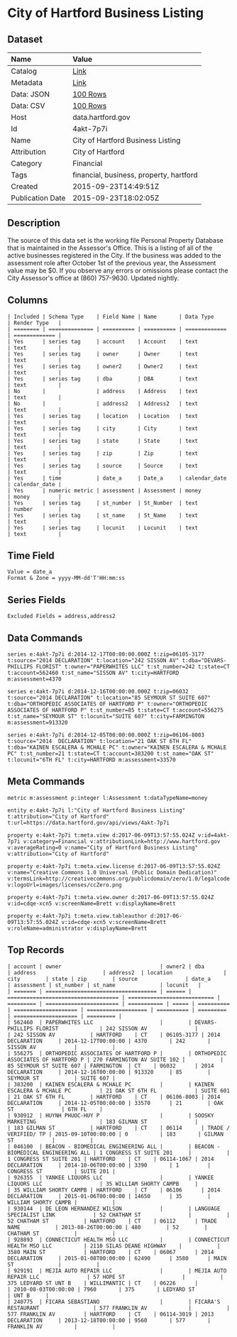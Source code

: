 # City of Hartford Business Listing

## Dataset

| Name | Value |
| :--- | :---- |
| Catalog | [Link](https://catalog.data.gov/dataset/city-of-hartford-business-listing) |
| Metadata | [Link](https://data.hartford.gov/api/views/4akt-7p7i) |
| Data: JSON | [100 Rows](https://data.hartford.gov/api/views/4akt-7p7i/rows.json?max_rows=100) |
| Data: CSV | [100 Rows](https://data.hartford.gov/api/views/4akt-7p7i/rows.csv?max_rows=100) |
| Host | data.hartford.gov |
| Id | 4akt-7p7i |
| Name | City of Hartford Business Listing |
| Attribution | City of Hartford |
| Category | Financial |
| Tags | financial, business, property, hartford |
| Created | 2015-09-23T14:49:51Z |
| Publication Date | 2015-09-23T18:02:05Z |

## Description

The source of this data set is the working file Personal Property Database that is maintained in the Assessor's Office.  This is a listing of all of the active businesses registered in the City. If the business was added to the assessment role after October 1st of the previous year, the Assessment value may be $0.  If you observe any errors or omissions please contact the City Assessor's office at (860) 757-9630. Updated nightly.

## Columns

```ls
| Included | Schema Type    | Field Name | Name       | Data Type     | Render Type   |
| ======== | ============== | ========== | ========== | ============= | ============= |
| Yes      | series tag     | account    | Account    | text          | text          |
| Yes      | series tag     | owner      | Owner      | text          | text          |
| Yes      | series tag     | owner2     | Owner2     | text          | text          |
| Yes      | series tag     | dba        | DBA        | text          | text          |
| No       |                | address    | Address    | text          | text          |
| No       |                | address2   | Address2   | text          | text          |
| Yes      | series tag     | location   | Location   | text          | text          |
| Yes      | series tag     | city       | City       | text          | text          |
| Yes      | series tag     | state      | State      | text          | text          |
| Yes      | series tag     | zip        | Zip        | text          | text          |
| Yes      | series tag     | source     | Source     | text          | text          |
| Yes      | time           | date_a     | Date_a     | calendar_date | calendar_date |
| Yes      | numeric metric | assessment | Assessment | money         | money         |
| Yes      | series tag     | st_number  | St_Number  | text          | number        |
| Yes      | series tag     | st_name    | St_Name    | text          | text          |
| Yes      | series tag     | locunit    | Locunit    | text          | text          |
```

## Time Field

```ls
Value = date_a
Format & Zone = yyyy-MM-dd'T'HH:mm:ss
```

## Series Fields

```ls
Excluded Fields = address,address2
```

## Data Commands

```ls
series e:4akt-7p7i d:2014-12-17T00:00:00.000Z t:zip=06105-3177 t:source="2014 DECLARATION" t:location="242 SISSON AV" t:dba="DEVARS-PHILLIPS FLORIST" t:owner="PAPERWHITES LLC" t:st_number=242 t:state=CT t:account=562460 t:st_name="SISSON AV" t:city=HARTFORD m:assessment=4370

series e:4akt-7p7i d:2014-12-16T00:00:00.000Z t:zip=06032 t:source="2014 DECLARATION" t:location="85 SEYMOUR ST SUITE 607" t:dba="ORTHOPEDIC ASSOCIATES OF HARTFORD P" t:owner="ORTHOPEDIC ASSOCIATES OF HARTFORD P" t:st_number=85 t:state=CT t:account=556275 t:st_name="SEYMOUR ST" t:locunit="SUITE 607" t:city=FARMINGTON m:assessment=913320

series e:4akt-7p7i d:2014-12-05T00:00:00.000Z t:zip=06106-8003 t:source="2014  DECLARATION" t:location="21 OAK ST 6TH FL" t:dba="KAINEN ESCALERA & MCHALE PC" t:owner="KAINEN ESCALERA & MCHALE PC" t:st_number=21 t:state=CT t:account=383200 t:st_name="OAK ST" t:locunit="6TH FL" t:city=HARTFORD m:assessment=33570
```

## Meta Commands

```ls
metric m:assessment p:integer l:Assessment t:dataTypeName=money

entity e:4akt-7p7i l:"City of Hartford Business Listing" t:attribution="City of Hartford" t:url=https://data.hartford.gov/api/views/4akt-7p7i

property e:4akt-7p7i t:meta.view d:2017-06-09T13:57:55.024Z v:id=4akt-7p7i v:category=Financial v:attributionLink=http://www.hartford.gov v:averageRating=0 v:name="City of Hartford Business Listing" v:attribution="City of Hartford"

property e:4akt-7p7i t:meta.view.license d:2017-06-09T13:57:55.024Z v:name="Creative Commons 1.0 Universal (Public Domain Dedication)" v:termsLink=http://creativecommons.org/publicdomain/zero/1.0/legalcode v:logoUrl=images/licenses/ccZero.png

property e:4akt-7p7i t:meta.view.owner d:2017-06-09T13:57:55.024Z v:id=cdqe-xcn5 v:screenName=Brett v:displayName=Brett

property e:4akt-7p7i t:meta.view.tableauthor d:2017-06-09T13:57:55.024Z v:id=cdqe-xcn5 v:screenName=Brett v:roleName=administrator v:displayName=Brett
```

## Top Records

```ls
| account | owner                               | owner2 | dba                                 | address                     | address2  | location                | city        | state | zip        | source               | date_a              | assessment | st_number | st_name              | locunit   | 
| ======= | =================================== | ====== | =================================== | =========================== | ========= | ======================= | =========== | ===== | ========== | ==================== | =================== | ========== | ========= | ==================== | ========= | 
| 562460  | PAPERWHITES LLC                     |        | DEVARS-PHILLIPS FLORIST             | 242 SISSON AV               |           | 242 SISSON AV           | HARTFORD    | CT    | 06105-3177 | 2014 DECLARATION     | 2014-12-17T00:00:00 | 4370       | 242       | SISSON AV            |           | 
| 556275  | ORTHOPEDIC ASSOCIATES OF HARTFORD P |        | ORTHOPEDIC ASSOCIATES OF HARTFORD P | 270 FARMINGTON AV SUITE 102 |           | 85 SEYMOUR ST SUITE 607 | FARMINGTON  | CT    | 06032      | 2014 DECLARATION     | 2014-12-16T00:00:00 | 913320     | 85        | SEYMOUR ST           | SUITE 607 | 
| 383200  | KAINEN ESCALERA & MCHALE PC         |        | KAINEN ESCALERA & MCHALE PC         | 21 OAK ST 6TH FL            | SUITE 601 | 21 OAK ST 6TH FL        | HARTFORD    | CT    | 06106-8003 | 2014 DECLARATION     | 2014-12-05T00:00:00 | 33570      | 21        | OAK ST               | 6TH FL    | 
| 930912  | HUYNH PHUOC-HUY P                   |        | SOOSKY MARKETING                    | 183 GILMAN ST               |           | 183 GILMAN ST           | HARTFORD    | CT    | 06114      | TRADE / VERIFIED/ TP | 2015-09-10T00:00:00 | 0          | 183       | GILMAN ST            |           | 
| 046100  | BEACON - BIOMEDICAL ENGINEERING ALL |        | BEACON - BIOMEDICAL ENGINEERING ALL | 1 CONGRESS ST SUITE 201     |           | 1 CONGRESS ST SUITE 201 | HARTFORD    | CT    | 06114-1067 | 2014 DECLARATION     | 2014-10-06T00:00:00 | 3390       | 1         | CONGRESS ST          | SUITE 201 | 
| 926355  | YANKEE LIQUORS LLC                  |        | YANKEE LIQUORS LLC                  | 35 WILLIAM SHORTY CAMPB     |           | 35 WILLIAM SHORTY CAMPB | HARTFORD    | CT    | 06106      | 2014 DECLARATION     | 2015-01-06T00:00:00 | 14650      | 35        | WILLIAM SHORTY CAMPB |           | 
| 930144  | DE LEON HERNANDEZ WILSON            |        | LANGUAGE SPECIALIST LINK            | 52 CHATHAM ST               |           | 52 CHATHAM ST           | HARTFORD    | CT    | 06112      | TRADE NAME           | 2013-08-26T00:00:00 | 480        | 52        | CHATHAM ST           |           | 
| 928893  | CONNECTICUT HEALTH MSO LLC          |        | CONNECTICUT HEALTH MSO LLC          | 2110 SILAS DEANE HIGHWAY    |           | 3580 MAIN ST            | HARTFORD    | CT    | 06067      | 2014 DECLARATION     | 2015-01-08T00:00:00 | 62490      | 3580      | MAIN ST              |           | 
| 929191  | MEJIA AUTO REPAIR LLC               |        | MEJIA AUTO REPAIR LLC               | 57 HOPE ST                  |           | 375 LEDYARD ST UNT B    | WILLIMANTIC | CT    | 06226      |                      | 2010-08-03T00:00:00 | 7960       | 375       | LEDYARD ST           | UNT B     | 
| 240775  | FICARA SEBASTIANO                   |        | FICARA'S RESTAURANT                 | 577 FRANKLIN AV             |           | 577 FRANKLIN AV         | HARTFORD    | CT    | 06114-3019 | 2013 DECLARATION     | 2013-12-18T00:00:00 | 9560       | 577       | FRANKLIN AV          |           | 
```
